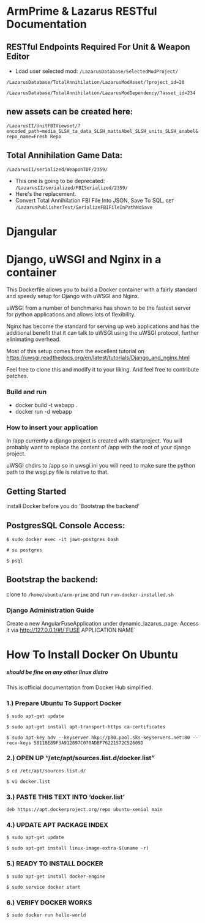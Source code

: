 



# ArmPrime & Lazarus RESTful Documentation



## RESTful Endpoints Required For Unit & Weapon Editor

* Load user selected mod:
`/LazarusDatabase/SelectedModProject/`

`/LazarusDatabase/TotalAnnihilation/LazarusModAsset/?project_id=20`

`/LazarusDatabase/TotalAnnihilation/LazarusModDependency/?asset_id=234`


## new assets can be created here:
`/LazarusII/UnitFBIViewset/?encoded_path=media_SLSH_ta_data_SLSH_mattsAbel_SLSH_units_SLSH_anabel&repo_name=Fresh Repo`

## Total Annihilation Game Data:

`/LazarusII/serialized/WeaponTDF/2359/`

* This one is going to be deprecated:
`/LazarusII/serialized/FBISerialized/2359/`
* Here's the replacement.
* Convert Total Annihilation FBI File Into JSON, Save To SQL.
`GET`
`/LazarusPublisherTest/SerializeFBIFileInPathNoSave`






# Djangular


# Django, uWSGI and Nginx in a container

This Dockerfile allows you to build a Docker container with a fairly standard
and speedy setup for Django with uWSGI and Nginx.

uWSGI from a number of benchmarks has shown to be the fastest server 
for python applications and allows lots of flexibility.

Nginx has become the standard for serving up web applications and has the 
additional benefit that it can talk to uWSGI using the uWSGI protocol, further
elinimating overhead. 

Most of this setup comes from the excellent tutorial on 
https://uwsgi.readthedocs.org/en/latest/tutorials/Django_and_nginx.html

Feel free to clone this and modify it to your liking. And feel free to 
contribute patches.

### Build and run
* docker build -t webapp .
* docker run -d webapp

### How to insert your application

In /app currently a django project is created with startproject. You will
probably want to replace the content of /app with the root of your django
project.

uWSGI chdirs to /app so in uwsgi.ini you will need to make sure the python path
to the wsgi.py file is relative to that.



## Getting Started

install Docker before you do 'Bootstrap the backend'


## PostgresSQL Console Access:

`$ sudo docker exec -it jawn-postgres bash`

`# su postgres`

`$ psql`


## Bootstrap the backend:

clone to `/home/ubuntu/arm-prime` and run `run-docker-installed.sh`


### Django Administration Guide

Create a new AngularFuseApplication under dynamic_lazarus_page.
Access it via http://127.0.0.1/#!/`FUSE APPLICATION NAME`






# How To Install Docker On Ubuntu
##### should be fine on any other linux distro

This is official documentation from Docker Hub simplified.


### 1.) Prepare Ubuntu To Support Docker

`$ sudo apt-get update`

`$ sudo apt-get install apt-transport-https ca-certificates`

`$ sudo apt-key adv --keyserver hkp://p80.pool.sks-keyservers.net:80 --recv-keys 58118E89F3A912897C070ADBF76221572C52609D`



### 2.) OPEN UP “/etc/apt/sources.list.d/docker.list”

`$ cd /etc/apt/sources.list.d/`

`$ vi docker.list`



### 3.) PASTE THIS TEXT INTO ‘docker.list’

`deb https://apt.dockerproject.org/repo ubuntu-xenial main`



### 4.) UPDATE APT PACKAGE INDEX

`$ sudo apt-get update`

`$ sudo apt-get install linux-image-extra-$(uname -r)`



### 5.) READY TO INSTALL DOCKER

`$ sudo apt-get install docker-engine`

`$ sudo service docker start`



### 6.) VERIFY DOCKER WORKS

`$ sudo docker run hello-world`




